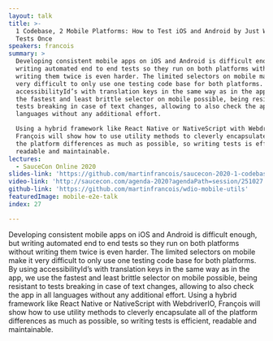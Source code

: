 ```yaml
---
layout: talk
title: >-
  1 Codebase, 2 Mobile Platforms: How to Test iOS and Android by Just Writing
  Tests Once
speakers: francois
summary: >
  Developing consistent mobile apps on iOS and Android is difficult enough, but
  writing automated end to end tests so they run on both platforms without
  writing them twice is even harder. The limited selectors on mobile make it
  very difficult to only use one testing code base for both platforms. By using
  accessibilityId’s with translation keys in the same way as in the app, we use
  the fastest and least brittle selector on mobile possible, being resistant to
  tests breaking in case of text changes, allowing to also check the app in all
  languages without any additional effort.

  Using a hybrid framework like React Native or NativeScript with WebdriverIO,
  François will show how to use utility methods to cleverly encapsulate all of
  the platform differences as much as possible, so writing tests is efficient,
  readable and maintainable.
lectures:
  - SauceCon Online 2020
slides-link: 'https://github.com/martinfrancois/saucecon-2020-1-codebase-2-mobile-platforms'
video-link: 'http://saucecon.com/agenda-2020?agendaPath=session/251027'
github-link: 'https://github.com/martinfrancois/wdio-mobile-utils'
featuredImage: mobile-e2e-talk
index: 27

---
```


Developing consistent mobile apps on iOS and Android is difficult enough, but writing automated end to end tests so they run on both platforms without writing them twice is even harder. The limited selectors on mobile make it very difficult to only use one testing code base for both platforms. By using accessibilityId’s with translation keys in the same way as in the app, we use the fastest and least brittle selector on mobile possible, being resistant to tests breaking in case of text changes, allowing to also check the app in all languages without any additional effort.
Using a hybrid framework like React Native or NativeScript with WebdriverIO, François will show how to use utility methods to cleverly encapsulate all of the platform differences as much as possible, so writing tests is efficient, readable and maintainable.
